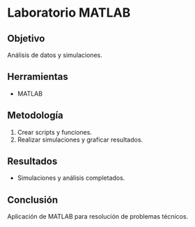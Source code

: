 # Laboratorio MATLAB

## Objetivo
Análisis de datos y simulaciones.

## Herramientas
- MATLAB

## Metodología
1. Crear scripts y funciones.
2. Realizar simulaciones y graficar resultados.

## Resultados
- Simulaciones y análisis completados.

## Conclusión
Aplicación de MATLAB para resolución de problemas técnicos.

